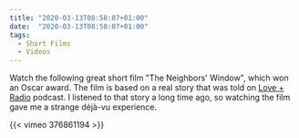 ```yaml
---
title: "2020-03-13T08:58:07+01:00"
date:  "2020-03-13T08:58:07+01:00"
tags:
  - Short Films
  - Videos
---
```


Watch the following great short film "The Neighbors' Window", which won an Oscar award. The film is based on a real story that was told on [Love + Radio](https://web.archive.org/web/20200303044346/http://loveandradio.org/2015/03/the-living-room/) podcast. I listened to that story a long time ago, so watching the film gave me a strange déjà-vu experience.

{{< vimeo 376861194 >}}

